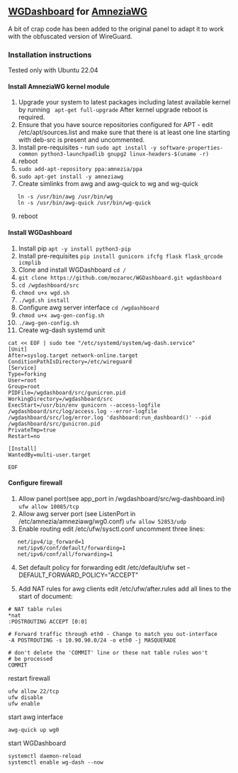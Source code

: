 ## [WGDashboard](https://github.com/donaldzou/WGDashboard) for [AmneziaWG](https://github.com/amnezia-vpn/amneziawg-linux-kernel-module)

A bit of crap code has been added to the original panel to adapt it to work with the obfuscated version of WireGuard.

### Installation instructions

Tested only with Ubuntu 22.04

#### Install AmneziaWG kernel module

1. Upgrade your system to latest packages including latest available kernel by running 
 ```  apt-get full-upgrade ``` 
After kernel upgrade reboot is required.
2. Ensure that you have source repositories configured for APT - edit /etc/apt/sources.list and make sure that there is at least one line starting with deb-src is present and uncommented.
3. Install pre-requisites - run 
   ```sudo apt install -y software-properties-common python3-launchpadlib gnupg2 linux-headers-$(uname -r)```
4. reboot
5. ```sudo add-apt-repository ppa:amnezia/ppa```
6. ```sudo apt-get install -y amneziawg ```
7. Create simlinks from awg and awg-quick to wg and wg-quick
```
   ln -s /usr/bin/awg /usr/bin/wg
   ln -s /usr/bin/awg-quick /usr/bin/wg-quick
```
9. reboot   

#### Install WGDashboard

1. Install pip
   ```apt -y install python3-pip```
2. Install pre-requisites
   ```pip install gunicorn ifcfg flask flask_qrcode icmplib```
3. Clone and install WGDashboard
   ```cd /```
4. ```git clone https://github.com/mozaroc/WGDashboard.git wgdashboard```
5. ```cd /wgdashboard/src```
6. ```chmod u+x wgd.sh```
7. ```./wgd.sh install```
8. Configure awg server interface 
   ```cd /wgdashboard```
9. ```chmod u+x awg-gen-config.sh```
10. ``` ./awg-gen-config.sh ```
11.  Create wg-dash systemd unit
   ```
cat << EOF | sudo tee "/etc/systemd/system/wg-dash.service"
[Unit]
After=syslog.target network-online.target
ConditionPathIsDirectory=/etc/wireguard
[Service]
Type=forking
User=root
Group=root
PIDFile=/wgdashboard/src/gunicron.pid
WorkingDirectory=/wgdashboard/src
ExecStart=/usr/bin/env gunicorn --access-logfile /wgdashboard/src/log/access.log --error-logfile /wgdashboard/src/log/error.log 'dashboard:run_dashboard()' --pid /wgdashboard/src/gunicron.pid
PrivateTmp=true
Restart=no

[Install]
WantedBy=multi-user.target

EOF
```
#### Configure firewall


1. Allow panel port(see app_port in /wgdashboard/src/wg-dashboard.ini)
```ufw allow 10085/tcp```
2. Allow awg server port (see ListenPort in /etc/amnezia/amneziawg/wg0.conf)
```ufw allow 52853/udp```
3. Enable routing
   edit  /etc/ufw/sysctl.conf
   uncomment three lines:
```
   net/ipv4/ip_forward=1
   net/ipv6/conf/default/forwarding=1
   net/ipv6/conf/all/forwarding=1
```
4. Set default policy for forwarding
   edit /etc/default/ufw
   set -   DEFAULT_FORWARD_POLICY="ACCEPT"

5. Add NAT rules for awg clients
   edit /etc/ufw/after.rules
   add all lines to the start of document:
```   
# NAT table rules
*nat
:POSTROUTING ACCEPT [0:0]

# Forward traffic through eth0 - Change to match you out-interface
-A POSTROUTING -s 10.90.90.0/24 -o eth0 -j MASQUERADE

# don't delete the 'COMMIT' line or these nat table rules won't
# be processed
COMMIT
```

restart firewall

```
ufw allow 22/tcp
ufw disable
ufw enable
```
start awg interface

```
awg-quick up wg0
```

start WGDashboard

```
systemctl daemon-reload
systemctl enable wg-dash --now
```




 

